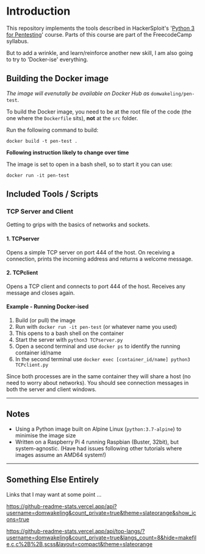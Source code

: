 # Introduction

This repository implements the tools described in HackerSploit's '[Python
3 for Pentesting](https://www.youtube.com/watch?v=UadqiHXfvsg&list=PLBf0hzazHTGM_dncTqO9l-0zUQYP0nNPU)'
course. Parts of this course are part of the FreecodeCamp syllabus.

But to add a wrinkle, and learn/reinforce another new skill, I am also going to try to
'Docker-ise' everything.

## Building the Docker image

*The image will evenutally be available on Docker Hub as* `domwakeling/pen-test`.

To build the Docker image, you need to be at the root file of the code (the one where the `Dockerfile`
sits), **not** at the `src` folder.

Run the following command to build:

`docker build -t pen-test .`

**Following instruction likely to change over time**

The image is set to open in a bash shell, so to start it you can use:

`docker run -it pen-test`

## Included Tools / Scripts

### TCP Server and Client

Getting to grips with the basics of networks and sockets.

#### 1. TCPserver

Opens a simple TCP server on port 444 of the host. On receiving a connection, prints the incoming
address and returns a welcome message.

#### 2. TCPclient

Opens a TCP client and connects to port 444 of the host. Receives any message and closes again.

#### Example - Running Docker-ised

1. Build (or pull) the image
1. Run with `docker run -it pen-test` (or whatever name you used)
1. This opens to a bash shell on the container
1. Start the server with `python3 TCPserver.py`
1. Open a second terminal and use `docker ps` to identify the running container id/name
1. In the second terminal use `docker exec [container_id/name] python3 TCPclient.py`

Since both processes are in the same container they will share a host (no need to worry about networks).
You should see connection messages in both the server and client windows.

---

## Notes

* Using a Python image built on Alpine Linux (`python:3.7-alpine`) to minimise the
  image size
* Written on a Raspberry Pi 4 running Raspbian (Buster, 32bit), but system-agnostic. (Have had
  issues following other tutorials where images assume an AMD64 system!)


---

## Something Else Entirely 

Links that I may want at some point ...

  https://github-readme-stats.vercel.app/api?username=domwakeling&count_private=true&theme=slateorange&show_icons=true

  https://github-readme-stats.vercel.app/api/top-langs/?username=domwakeling&count_private=true&langs_count=8&hide=makefile,c,c%2B%2B,scss&layout=compact&theme=slateorange